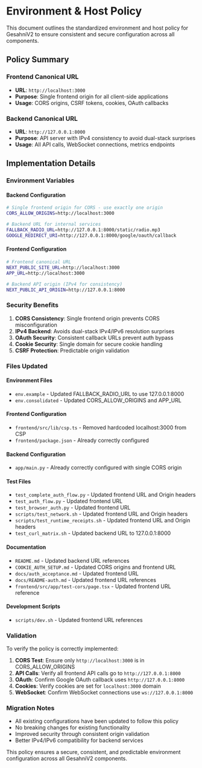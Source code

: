 # Environment & Host Policy

This document outlines the standardized environment and host policy for GesahniV2 to ensure consistent and secure configuration across all components.

## Policy Summary

### Frontend Canonical URL
- **URL**: `http://localhost:3000`
- **Purpose**: Single frontend origin for all client-side applications
- **Usage**: CORS origins, CSRF tokens, cookies, OAuth callbacks

### Backend Canonical URL
- **URL**: `http://127.0.0.1:8000`
- **Purpose**: API server with IPv4 consistency to avoid dual-stack surprises
- **Usage**: All API calls, WebSocket connections, metrics endpoints

## Implementation Details

### Environment Variables

#### Backend Configuration
```bash
# Single frontend origin for CORS - use exactly one origin
CORS_ALLOW_ORIGINS=http://localhost:3000

# Backend URL for internal services
FALLBACK_RADIO_URL=http://127.0.0.1:8000/static/radio.mp3
GOOGLE_REDIRECT_URI=http://127.0.0.1:8000/google/oauth/callback
```

#### Frontend Configuration
```bash
# Frontend canonical URL
NEXT_PUBLIC_SITE_URL=http://localhost:3000
APP_URL=http://localhost:3000

# Backend API origin (IPv4 for consistency)
NEXT_PUBLIC_API_ORIGIN=http://127.0.0.1:8000
```

### Security Benefits

1. **CORS Consistency**: Single frontend origin prevents CORS misconfiguration
2. **IPv4 Backend**: Avoids dual-stack IPv4/IPv6 resolution surprises
3. **OAuth Security**: Consistent callback URLs prevent auth bypass
4. **Cookie Security**: Single domain for secure cookie handling
5. **CSRF Protection**: Predictable origin validation

### Files Updated

#### Environment Files
- `env.example` - Updated FALLBACK_RADIO_URL to use 127.0.0.1:8000
- `env.consolidated` - Updated CORS_ALLOW_ORIGINS and APP_URL

#### Frontend Configuration
- `frontend/src/lib/csp.ts` - Removed hardcoded localhost:3000 from CSP
- `frontend/package.json` - Already correctly configured

#### Backend Configuration
- `app/main.py` - Already correctly configured with single CORS origin

#### Test Files
- `test_complete_auth_flow.py` - Updated frontend URL and Origin headers
- `test_auth_flow.py` - Updated frontend URL
- `test_browser_auth.py` - Updated frontend URL
- `scripts/test_network.sh` - Updated frontend URL and Origin headers
- `scripts/test_runtime_receipts.sh` - Updated frontend URL and Origin headers
- `test_curl_matrix.sh` - Updated backend URL to 127.0.0.1:8000

#### Documentation
- `README.md` - Updated backend URL references
- `COOKIE_AUTH_SETUP.md` - Updated CORS origins and frontend URL
- `docs/auth_acceptance.md` - Updated frontend URL
- `docs/README-auth.md` - Updated frontend URL references
- `frontend/src/app/test-cors/page.tsx` - Updated frontend URL reference

#### Development Scripts
- `scripts/dev.sh` - Updated frontend URL references

### Validation

To verify the policy is correctly implemented:

1. **CORS Test**: Ensure only `http://localhost:3000` is in CORS_ALLOW_ORIGINS
2. **API Calls**: Verify all frontend API calls go to `http://127.0.0.1:8000`
3. **OAuth**: Confirm Google OAuth callback uses `http://127.0.0.1:8000`
4. **Cookies**: Verify cookies are set for `localhost:3000` domain
5. **WebSocket**: Confirm WebSocket connections use `ws://127.0.0.1:8000`

### Migration Notes

- All existing configurations have been updated to follow this policy
- No breaking changes for existing functionality
- Improved security through consistent origin validation
- Better IPv4/IPv6 compatibility for backend services

This policy ensures a secure, consistent, and predictable environment configuration across all GesahniV2 components.
